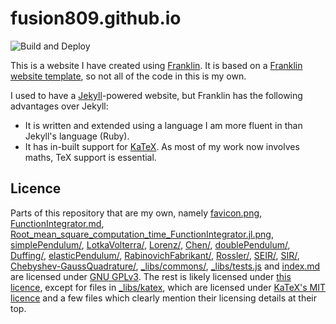 # fusion809.github.io
![Build and Deploy](https://github.com/fusion809/fusion809.github.io/workflows/Build%20and%20Deploy/badge.svg)

This is a website I have created using [Franklin](https://franklinjl.org). It is based on a [Franklin website template](https://github.com/tlienart/FranklinTemplates.jl), so not all of the code in this is my own.

I used to have a [Jekyll](https://en.wikipedia.org/wiki/Jekyll_(software))-powered website, but Franklin has the following advantages over Jekyll:

* It is written and extended using a language I am more fluent in than Jekyll's language (Ruby).
* It has in-built support for [KaTeX](https://en.wikipedia.org/wiki/KaTeX). As most of my work now involves maths, TeX support is essential.

## Licence
Parts of this repository that are my own, namely [favicon.png](_assets/favicon.png), [FunctionIntegrator.md](FunctionIntegrator.md), [Root_mean_square_computation_time_FunctionIntegrator.jl.png](_assets/Root_mean_square_computation_time_FunctionIntegrator.jl.png), [simplePendulum/](simplePendulum/), [LotkaVolterra/](LotkaVolterra/), [Lorenz/](Lorenz/), [Chen/](Chen/), [doublePendulum/](doublePendulum/), [Duffing/](Duffing/), [elasticPendulum/](/elasticPendulum/), [RabinovichFabrikant/](/RabinovichFabrikant/), [Rossler/](Rossler/), [SEIR/](SEIR/), [SIR/](SIR/), [Chebyshev-GaussQuadrature/](Chebyshev-GaussQuadrature/), [_libs/commons/](_libs/common/), [_libs/tests.js](_libs/tests.js) and [index.md](index.md) are licensed under [GNU GPLv3](LICENCE). The rest is likely licensed under [this licence](https://github.com/tlienart/FranklinTemplates.jl/blob/master/LICENSE.md), except for files in [\_libs/katex](_libs/katex/), which are licensed under [KaTeX's MIT licence](https://github.com/KaTeX/KaTeX/blob/master/LICENSE) and a few files which clearly mention their licensing details at their top.
